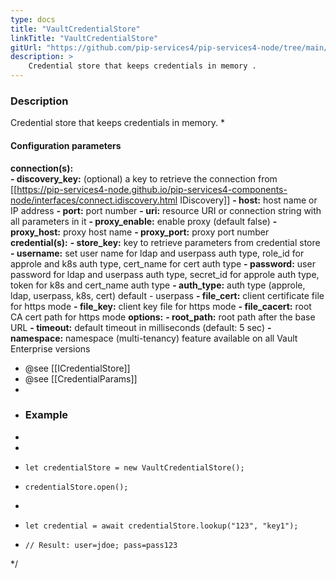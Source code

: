 ```yaml
---
type: docs
title: "VaultCredentialStore"
linkTitle: "VaultCredentialStore"
gitUrl: "https://github.com/pip-services4/pip-services4-node/tree/main/pip-services4-vault-node"
description: > 
    Credential store that keeps credentials in memory .
---
```


### Description
Credential store that keeps credentials in memory.
 * 
#### Configuration parameters
  
**connection(s):**           
**- discovery_key:**         (optional) a key to retrieve the connection from [[https://pip-services4-node.github.io/pip-services4-components-node/interfaces/connect.idiscovery.html IDiscovery]]
**- host:**                  host name or IP address
**- port:**                  port number
**- uri:**                   resource URI or connection string with all parameters in it
**- proxy_enable:**          enable proxy (default false)
**- proxy_host:**            proxy host name
**- proxy_port:**            proxy port number
**credential(s):**
**- store_key:**             key to retrieve parameters from credential store
**- username:**              set user name for ldap and userpass auth type, role_id for approle and k8s auth type, cert_name for cert auth type
**- password:**              user password for ldap and userpass auth type, secret_id for approle auth type, token for k8s and cert_name auth type
**- auth_type:**             auth type (approle, ldap, userpass, k8s, cert) default - userpass
**- file_cert:**             client certificate file for https mode
**- file_key:**              client key file for https mode
**- file_cacert:**           root CA cert path for https mode
**options:**
**- root_path:**             root path after the base URL
**- timeout:**               default timeout in milliseconds (default: 5 sec)
**- namespace:**             namespace (multi-tenancy) feature available on all Vault Enterprise versions    
  
 * @see [[ICredentialStore]]
 * @see [[CredentialParams]]
 * 
 * ### Example ###
 * 
 *     
 *     let credentialStore = new VaultCredentialStore();
 *     credentialStore.open();
 *     
 *     let credential = await credentialStore.lookup("123", "key1");
 *     // Result: user=jdoe; pass=pass123
 */
